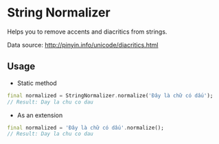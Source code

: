 # String Normalizer

Helps you to remove accents and diacritics from strings.

Data source: http://pinyin.info/unicode/diacritics.html

## Usage

- Static method

```dart
final normalized = StringNormalizer.normalize('Đây là chữ có dấu');
// Result: Day la chu co dau
```

- As an extension

```dart
final normalized = 'Đây là chữ có dấu'.normalize();
// Result: Day la chu co dau
```
